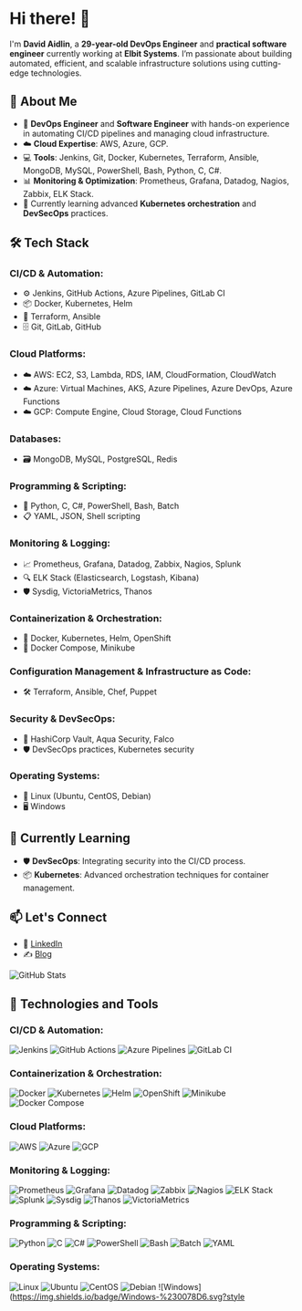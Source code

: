 # Hi there! 👋

I'm **David Aidlin**, a **29-year-old DevOps Engineer** and **practical software engineer** currently working at **Elbit Systems**. I’m passionate about building automated, efficient, and scalable infrastructure solutions using cutting-edge technologies.

## 🚀 About Me

- 🔧 **DevOps Engineer** and **Software Engineer** with hands-on experience in automating CI/CD pipelines and managing cloud infrastructure.
- ☁️ **Cloud Expertise**: AWS, Azure, GCP.
- 💻 **Tools**: Jenkins, Git, Docker, Kubernetes, Terraform, Ansible, MongoDB, MySQL, PowerShell, Bash, Python, C, C#.
- 📊 **Monitoring & Optimization**: Prometheus, Grafana, Datadog, Nagios, Zabbix, ELK Stack.
- 🌱 Currently learning advanced **Kubernetes orchestration** and **DevSecOps** practices.

## 🛠 Tech Stack

### **CI/CD & Automation**:
- ⚙️ Jenkins, GitHub Actions, Azure Pipelines, GitLab CI
- 📦 Docker, Kubernetes, Helm
- 📜 Terraform, Ansible
- 🗄️ Git, GitLab, GitHub

### **Cloud Platforms**:
- ☁️ AWS: EC2, S3, Lambda, RDS, IAM, CloudFormation, CloudWatch
- ☁️ Azure: Virtual Machines, AKS, Azure Pipelines, Azure DevOps, Azure Functions
- ☁️ GCP: Compute Engine, Cloud Storage, Cloud Functions

### **Databases**:
- 🗃️ MongoDB, MySQL, PostgreSQL, Redis

### **Programming & Scripting**:
- 🐍 Python, C, C#, PowerShell, Bash, Batch
- 📋 YAML, JSON, Shell scripting

### **Monitoring & Logging**:
- 📈 Prometheus, Grafana, Datadog, Zabbix, Nagios, Splunk
- 🔍 ELK Stack (Elasticsearch, Logstash, Kibana)
- 🛡️ Sysdig, VictoriaMetrics, Thanos

### **Containerization & Orchestration**:
- 🐳 Docker, Kubernetes, Helm, OpenShift
- 🐋 Docker Compose, Minikube

### **Configuration Management & Infrastructure as Code**:
- 🛠️ Terraform, Ansible, Chef, Puppet

### **Security & DevSecOps**:
- 🔐 HashiCorp Vault, Aqua Security, Falco
- 🛡️ DevSecOps practices, Kubernetes security

### **Operating Systems**:
- 🐧 Linux (Ubuntu, CentOS, Debian)
- 🖥️ Windows

## 🌱 Currently Learning

- 🛡️ **DevSecOps**: Integrating security into the CI/CD process.
- 📦 **Kubernetes**: Advanced orchestration techniques for container management.

## 📫 Let's Connect

- 💼 [LinkedIn](https://www.linkedin.com)
- ✍️ [Blog](https://medium.com/@yourusername)

![GitHub Stats](https://github-readme-stats.vercel.app/api?username=DavidAidlin&show_icons=true&theme=radical)

## 🔧 Technologies and Tools

### **CI/CD & Automation**:
![Jenkins](https://img.shields.io/badge/Jenkins-%232C5263.svg?style=flat&logo=Jenkins&logoColor=white)
![GitHub Actions](https://img.shields.io/badge/GitHub%20Actions-%232671E5.svg?style=flat&logo=GitHub%20Actions&logoColor=white)
![Azure Pipelines](https://img.shields.io/badge/Azure%20Pipelines-%230072C6.svg?style=flat&logo=Azure%20Pipelines&logoColor=white)
![GitLab CI](https://img.shields.io/badge/GitLab%20CI-%23FC6D26.svg?style=flat&logo=gitlab&logoColor=white)

### **Containerization & Orchestration**:
![Docker](https://img.shields.io/badge/Docker-%232496ED.svg?style=flat&logo=Docker&logoColor=white)
![Kubernetes](https://img.shields.io/badge/Kubernetes-%23326ce5.svg?style=flat&logo=Kubernetes&logoColor=white)
![Helm](https://img.shields.io/badge/Helm-%230F1689.svg?style=flat&logo=Helm&logoColor=white)
![OpenShift](https://img.shields.io/badge/OpenShift-%23EE0000.svg?style=flat&logo=Red%20Hat%20Open%20Shift&logoColor=white)
![Minikube](https://img.shields.io/badge/Minikube-%23326ce5.svg?style=flat&logo=Kubernetes&logoColor=white)
![Docker Compose](https://img.shields.io/badge/Docker%20Compose-%232496ED.svg?style=flat&logo=Docker&logoColor=white)

### **Cloud Platforms**:
![AWS](https://img.shields.io/badge/Amazon%20AWS-%23232F3E.svg?style=flat&logo=Amazon%20AWS&logoColor=white)
![Azure](https://img.shields.io/badge/Microsoft%20Azure-%230072C6.svg?style=flat&logo=Microsoft%20Azure&logoColor=white)
![GCP](https://img.shields.io/badge/Google%20Cloud-%234285F4.svg?style=flat&logo=Google%20Cloud&logoColor=white)

### **Monitoring & Logging**:
![Prometheus](https://img.shields.io/badge/Prometheus-%23E6522C.svg?style=flat&logo=Prometheus&logoColor=white)
![Grafana](https://img.shields.io/badge/Grafana-%23F46800.svg?style=flat&logo=Grafana&logoColor=white)
![Datadog](https://img.shields.io/badge/Datadog-%2344A9F2.svg?style=flat&logo=Datadog&logoColor=white)
![Zabbix](https://img.shields.io/badge/Zabbix-%23DC382D.svg?style=flat&logo=Zabbix&logoColor=white)
![Nagios](https://img.shields.io/badge/Nagios-%23000000.svg?style=flat&logo=Nagios&logoColor=white)
![ELK Stack](https://img.shields.io/badge/ELK%20Stack-%23005571.svg?style=flat&logo=Elastic&logoColor=white)
![Splunk](https://img.shields.io/badge/Splunk-%23000000.svg?style=flat&logo=Splunk&logoColor=white)
![Sysdig](https://img.shields.io/badge/Sysdig-%230069E4.svg?style=flat&logo=Sysdig&logoColor=white)
![Thanos](https://img.shields.io/badge/Thanos-%23523560.svg?style=flat&logo=Thanos&logoColor=white)
![VictoriaMetrics](https://img.shields.io/badge/VictoriaMetrics-%230A8FB2.svg?style=flat&logo=VictoriaMetrics&logoColor=white)

### **Programming & Scripting**:
![Python](https://img.shields.io/badge/Python-%233776AB.svg?style=flat&logo=Python&logoColor=white)
![C](https://img.shields.io/badge/C-%2300599C.svg?style=flat&logo=C&logoColor=white)
![C#](https://img.shields.io/badge/C%23-%23239120.svg?style=flat&logo=Csharp&logoColor=white)
![PowerShell](https://img.shields.io/badge/PowerShell-%235391FE.svg?style=flat&logo=PowerShell&logoColor=white)
![Bash](https://img.shields.io/badge/Bash-%234EAA25.svg?style=flat&logo=GNU%20Bash&logoColor=white)
![Batch](https://img.shields.io/badge/Batch-%23000000.svg?style=flat&logo=Windows%20Terminal&logoColor=white)
![YAML](https://img.shields.io/badge/YAML-%23CB171E.svg?style=flat&logo=YAML&logoColor=white)

### **Operating Systems**:
![Linux](https://img.shields.io/badge/Linux-%23FCC624.svg?style=flat&logo=Linux&logoColor=black)
![Ubuntu](https://img.shields.io/badge/Ubuntu-%23E95420.svg?style=flat&logo=Ubuntu&logoColor=white)
![CentOS](https://img.shields.io/badge/CentOS-%23262575.svg?style=flat&logo=CentOS&logoColor=white)
![Debian](https://img.shields.io/badge/Debian-%23A81D33.svg?style=flat&logo=Debian&logoColor=white)
![Windows](https://img.shields.io/badge/Windows-%230078D6.svg?style
